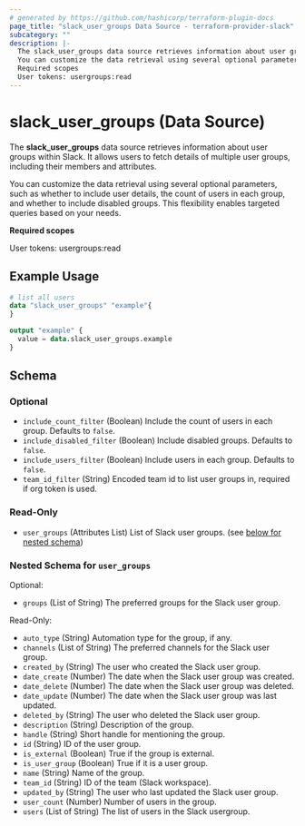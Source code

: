 ```yaml
---
# generated by https://github.com/hashicorp/terraform-plugin-docs
page_title: "slack_user_groups Data Source - terraform-provider-slack"
subcategory: ""
description: |-
  The slack_user_groups data source retrieves information about user groups within Slack. It allows users to fetch details of multiple user groups, including their members and attributes.
  You can customize the data retrieval using several optional parameters, such as whether to include user details, the count of users in each group, and whether to include disabled groups. This flexibility enables targeted queries based on your needs.
  Required scopes
  User tokens: usergroups:read
---
```


# slack_user_groups (Data Source)

The **slack_user_groups** data source retrieves information about user groups within Slack. It allows users to fetch details of multiple user groups, including their members and attributes.

You can customize the data retrieval using several optional parameters, such as whether to include user details, the count of users in each group, and whether to include disabled groups. This flexibility enables targeted queries based on your needs.

**Required scopes**

User tokens: usergroups:read

## Example Usage

```terraform
# list all users
data "slack_user_groups" "example"{
}

output "example" {
  value = data.slack_user_groups.example
}
```

<!-- schema generated by tfplugindocs -->
## Schema

### Optional

- `include_count_filter` (Boolean) Include the count of users in each group. Defaults to `false`.
- `include_disabled_filter` (Boolean) Include disabled groups. Defaults to `false`.
- `include_users_filter` (Boolean) Include users in each group. Defaults to `false`.
- `team_id_filter` (String) Encoded team id to list user groups in, required if org token is used.

### Read-Only

- `user_groups` (Attributes List) List of Slack user groups. (see [below for nested schema](#nestedatt--user_groups))

<a id="nestedatt--user_groups"></a>
### Nested Schema for `user_groups`

Optional:

- `groups` (List of String) The preferred groups for the Slack user group.

Read-Only:

- `auto_type` (String) Automation type for the group, if any.
- `channels` (List of String) The preferred channels for the Slack user group.
- `created_by` (String) The user who created the Slack user group.
- `date_create` (Number) The date when the Slack user group was created.
- `date_delete` (Number) The date when the Slack user group was deleted.
- `date_update` (Number) The date when the Slack user group was last updated.
- `deleted_by` (String) The user who deleted the Slack user group.
- `description` (String) Description of the group.
- `handle` (String) Short handle for mentioning the group.
- `id` (String) ID of the user group.
- `is_external` (Boolean) True if the group is external.
- `is_user_group` (Boolean) True if it is a user group.
- `name` (String) Name of the group.
- `team_id` (String) ID of the team (Slack workspace).
- `updated_by` (String) The user who last updated the Slack user group.
- `user_count` (Number) Number of users in the group.
- `users` (List of String) The list of users in the Slack usergroup.

